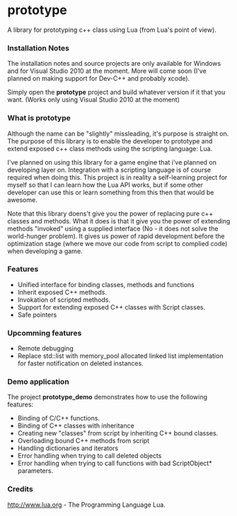 prototype
=========
A library for prototyping c++ class using Lua (from Lua's point of view).

### Installation Notes ###

The installation notes and source projects are only available for Windows and for Visual Studio 2010 at the moment.
More will come soon (I've planned on making support for Dev-C++ and probably xcode). 

Simply open the **prototype** project and build whatever version if it that you want. (Works
only using Visual Studio 2010 at the moment)

### What is prototype ###

Although the name can be "slightly" missleading, it's purpose is straight on. The purpose of this library
is to enable the developer to prototype and extend exposed c++ class methods using the scripting language: Lua.

I've planned on using this library for a game engine that i've planned on developing layer on. Integration with
a scripting language is of course required when doing this. This project is in reality a self-learning project 
for myself so that I can learn how the Lua API works, but if some other developer can use this or learn something from
this then that would be awesome.

Note that this library doens't give you the power of replacing pure c++ classes and methods. What it does is
that it give you the power of extending methods "invoked" using a supplied interface (No - it does not solve the world-hunger problem). 
It gives us power of rapid development before the optimization stage (where we move our code from script to complied code) when developing a game.

### Features ###

* Unified interface for binding classes, methods and functions
* Inherit exposed C++ methods.
* Invokation of scripted methods.
* Support for extending exposed C++ classes with Script classes.
* Safe pointers

### Upcomming features ###

* Remote debugging 
* Replace std::list with memory_pool allocated linked list implementation for faster notification on deleted instances.

### Demo application ###

The project **prototype_demo** demonstrates how to use the following features:

* Binding of C/C++ functions.
* Binding of C++ classes with inheritance
* Creating new "classes" from script by inheriting C++ bound classes.
* Overloading bound C++ methods from script
* Handling dictionaries and iterators
* Error handling when trying to call deleted objects
* Error handling when trying to call functions with bad ScriptObject* parameters.

### Credits ###

http://www.lua.org - The Programming Language Lua.
